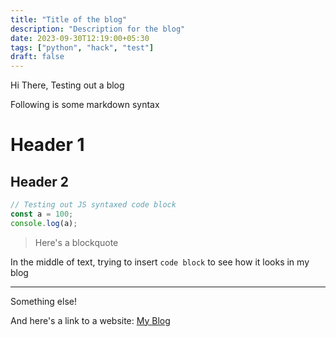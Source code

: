 ```yaml
---
title: "Title of the blog"
description: "Description for the blog"
date: 2023-09-30T12:19:00+05:30
tags: ["python", "hack", "test"]
draft: false
---
```


Hi There,
Testing out a blog

Following is some markdown syntax

# Header 1

## Header 2

```javascript
// Testing out JS syntaxed code block
const a = 100;
console.log(a);
```

> Here's a blockquote

In the middle of text, trying to insert `code block` to see how it looks in my blog

---

Something else!

And here's a link to a website: [My Blog](https://aswathkk.github.io)
